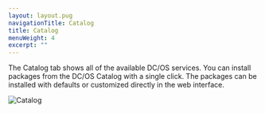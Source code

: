 ```yaml
---
layout: layout.pug
navigationTitle: Catalog
title: Catalog
menuWeight: 4
excerpt: ""
---
```

The Catalog tab shows all of the available DC/OS services. You can install packages from the DC/OS Catalog with a single click. The packages can be installed with defaults or customized directly in the web interface.

![Catalog](/1.10/img/catalog-ee.png)